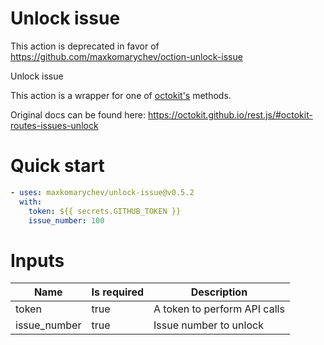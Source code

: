 # Unlock issue

This action is deprecated in favor of https://github.com/maxkomarychev/oction-unlock-issue

Unlock issue

This action is a wrapper for one of [octokit's](https://octokit.github.io/rest.js) methods.

Original docs can be found here: https://octokit.github.io/rest.js/#octokit-routes-issues-unlock

# Quick start

```yaml
- uses: maxkomarychev/unlock-issue@v0.5.2
  with:
    token: ${{ secrets.GITHUB_TOKEN }}
    issue_number: 100
```


# Inputs

| Name | Is required | Description |
|---|---|---|
|token|true|A token to perform API calls
|issue_number|true|Issue number to unlock


